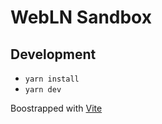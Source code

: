 # WebLN Sandbox

## Development

- `yarn install`
- `yarn dev`

Boostrapped with [Vite](https://vitejs.dev/guide/)
